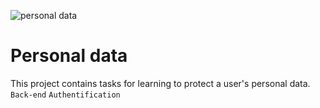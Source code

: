 ![personal data](https://github.com/richard-1257/alx-backend-user-data/assets/83041703/95df1eab-e85d-4962-8fd7-d3e72540eac8)

# Personal data
This project contains tasks for learning to protect a user's personal data.
`Back-end` `Authentification`
